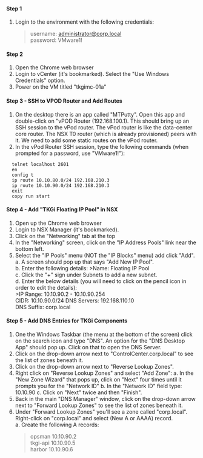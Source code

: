 #### **Step 1**
1. Login to the environment with the following credentials:
    >username:  administrator@corp.local  
    password:  VMware1!
  
  
#### **Step 2**
1. Open the Chrome web browser
2. Login to vCenter (it's bookmarked). Select the "Use Windows Credentials" option.
3. Power on the VM titled "tkgimc-01a"

#### **Step 3 - SSH to VPOD Router and Add Routes**
1. On the desktop there is an app called "MTPutty".  Open this app and double-click on "vPOD Router (192.168.100.1).  This should bring up an SSH session to the vPod router.  The vPod router is like the data-center core router.  The NSX T0 router (which is already provisioned) peers with it.  We need to add some static routes on the vPod router.  
2. In the vPod Router SSH session, type the following commands (when prompted for a password, use "VMware1!"):

```
  telnet localhost 2601  
  en 
  config t  
  ip route 10.10.80.0/24 192.168.210.3  
  ip route 10.10.90.0/24 192.168.210.3   
  exit  
  copy run start  
```

#### **Step 4 - Add "TKGi Floating IP Pool" in NSX**
1.  Open up the Chrome web browser
2.  Login to NSX Manager (it's bookmarked).
3.  Click on the "Networking" tab at the top
4.  In the "Networking" screen, click on the "IP Address Pools" link near the bottom left.
5.  Select the "IP Pools" menu (NOT the "IP Blocks" menu) add click "Add".  
  a.  A screen should pop up that says "Add New IP Pool".  
  b.  Enter the following details:
        >Name:  Floating IP Pool  
  c.  Click the "+" sign under Subnets to add a new subnet.  
  d.  Enter the below details (you will need to click on the pencil icon in order to edit the details):  
        >IP Range:  10.10.90.2 - 10.10.90.254  
        CIDR:  10.10.90.0/24
        DNS Servers:  192.168.110.10  
        DNS Suffix:  corp.local  
        

  
#### **Step 5 - Add DNS Entries for TKGi Components**
1.  One the Windows Taskbar (the menu at the bottom of the screen) click on the search icon and type "DNS".  An option for the "DNS Desktop App" should pop up.  Click on that to open the DNS Server.
2.  Click on the drop-down arrow next to "ControlCenter.corp.local" to see the list of zones beneath it.
3.  Click on the drop-down arrow next to "Reverse Lookup Zones".
4.  Right click on "Reverse Lookup Zones" and select "Add Zone":
    a.  In the "New Zone Wizard" that pops up, click on "Next" four times until it prompts you for the "Network ID"
    b.  In the "Network ID" field type:  10.10.90
    c.  Click on "Next" twice and then "Finish".
3.  Back in the main "DNS Manager" window, click on the drop-down arrow next to "Forward Lookup Zones" to see the list of zones beneath it.
4.  Under "Forward Lookup Zones" you'll see a zone called "corp.local".  Right-click on "corp.local" and select (New A or AAAA) record.   
    a.  Create the following A records:
    >opsman     10.10.90.2  
    tkgi-api    10.10.90.5  
    harbor      10.10.90.6
 
